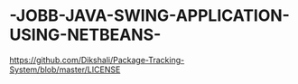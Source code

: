 # -JOBB-JAVA-SWING-APPLICATION-USING-NETBEANS-
https://github.com/Dikshali/Package-Tracking-System/blob/master/LICENSE
